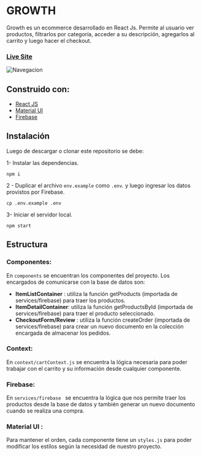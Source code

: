 # GROWTH

Growth es un ecommerce desarrollado en React Js. Permite al usuario ver productos, filtrarlos por categoría, acceder a su descripción, agregarlos al carrito y luego hacer el checkout.

### [Live Site](https://realtime-chat-application.netlify.com)

![Navegacion](https://i.ibb.co/S6z1f0S/gifnav.gif)

## Construido con:

- [React JS](https://es.reactjs.org)
- [Material UI](https://mui.com/)
- [Firebase](https://firebase.google.com/)

## Instalación

Luego de descargar o clonar este repositorio se debe:

1- Instalar las dependencias.

```
npm i
```

2 - Duplicar el archivo `env.example` como `.env`. y luego ingresar los datos provistos por Firebase.

```
cp .env.example .env
```

3- Iniciar el servidor local.

```
npm start
```

## Estructura

### Componentes:

En `components` se encuentran los componentes del proyecto. Los encargados de comunicarse con la base de datos son:

- **ItemListContainer** : utiliza la función getProducts (importada de services/firebase) para traer los productos.
- **ItemDetailContainer**: utiliza la función getProductsById (importada de services/firebase) para traer el producto seleccionado.
- **CheckoutForm/Review** : utiliza la función createOrder (importada de services/firebase) para crear un nuevo documento en la colección encargada de almacenar los pedidos.

### Context:

En `context/cartContext.js` se encuentra la lógica necesaria para poder trabajar con el carrito y su información desde cualquier componente.

### Firebase:

En `services/firebase ` se encuentra la lógica que nos permite traer los productos desde la base de datos y también generar un nuevo documento cuando se realiza una compra.

### Material UI :

Para mantener el orden, cada componente tiene un `styles.js` para poder modificar los estilos según la necesidad de nuestro proyecto.

